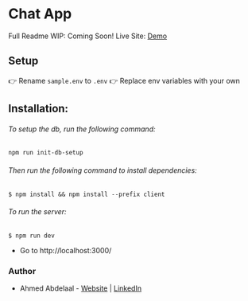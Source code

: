 # Chat App

Full Readme WIP: Coming Soon!
Live Site: [Demo](https://aa-chat-application.herokuapp.com/)

## Setup

👉 Rename `sample.env` to `.env`
👉 Replace env variables with your own

## Installation:

###### To setup the db, run the following command:

```shell
npm run init-db-setup
```

###### Then run the following command to install dependencies:

```shell
$ npm install && npm install --prefix client
```

###### To run the server:

```shell
$ npm run dev
```

- Go to http://localhost:3000/

### Author

- Ahmed Abdelaal - [Website](https://aa-dev.io/) | [LinkedIn](https://www.linkedin.com/in/ahmed-abdelaal-b0b26366/)

